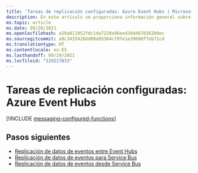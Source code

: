 ```yaml
---
title: 'Tareas de replicación configuradas: Azure Event Hubs | Microsoft Docs'
description: En este artículo se proporciona información general sobre la replicación de eventos entre Event Hubs.
ms.topic: article
ms.date: 09/28/2021
ms.openlocfilehash: e20a811952fdc1da7220a96eed3444676562b9ec
ms.sourcegitcommit: e8c34354266d00e85364cf07e1e39600f7eb71cd
ms.translationtype: HT
ms.contentlocale: es-ES
ms.lasthandoff: 09/29/2021
ms.locfileid: "129217833"
---
```

# <a name="configured-replication-tasks---azure-event-hubs"></a>Tareas de replicación configuradas: Azure Event Hubs

[!INCLUDE [messaging-configured-functions](../../includes/messaging-configured-functions.md)]

## <a name="next-steps"></a>Pasos siguientes

* [Replicación de datos de eventos entre Event Hubs](https://github.com/Azure-Samples/azure-messaging-replication-dotnet/tree/main/functions/config/EventHubCopy)
* [Replicación de datos de eventos para Service Bus](https://github.com/Azure-Samples/azure-messaging-replication-dotnet/tree/main/functions/config/EventHubCopyToServiceBus)
* [Replicación de datos de eventos desde Service Bus](https://github.com/Azure-Samples/azure-messaging-replication-dotnet/tree/main/functions/config/ServiceBusCopyToEventHub)
